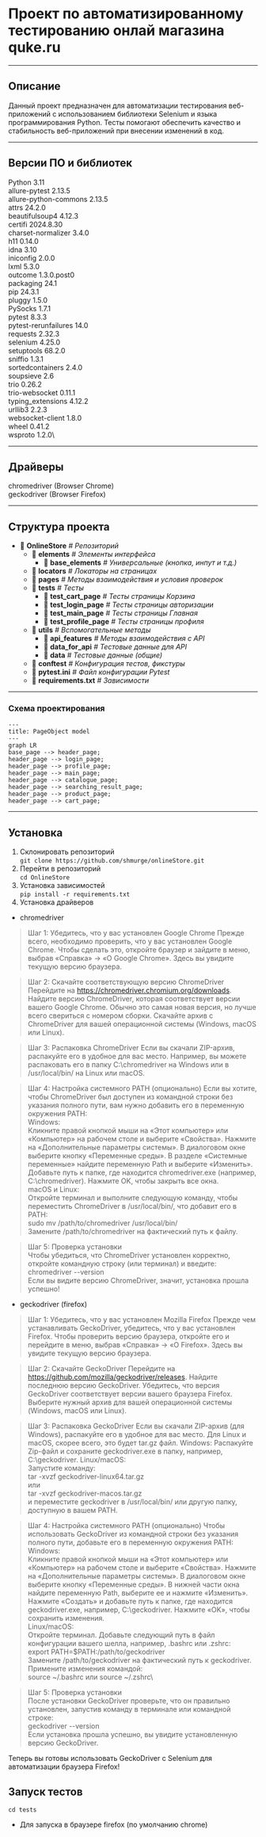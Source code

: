 # Проект по автоматизированному тестированию онлай магазина quke.ru

___
## Описание

Данный проект предназначен для автоматизации тестирования веб-приложений с использованием библиотеки Selenium 
и языка программирования Python. Тесты помогают обеспечить качество и стабильность 
веб-приложений при внесении изменений в код.
___

## Версии ПО и библиотек

Python 3.11\
allure-pytest         2.13.5\
allure-python-commons 2.13.5\
attrs                 24.2.0\
beautifulsoup4        4.12.3\
certifi               2024.8.30\
charset-normalizer    3.4.0\
h11                   0.14.0\
idna                  3.10\
iniconfig             2.0.0\
lxml                  5.3.0\
outcome               1.3.0.post0\
packaging             24.1\
pip                   24.3.1\
pluggy                1.5.0\
PySocks               1.7.1\
pytest                8.3.3\
pytest-rerunfailures  14.0\
requests              2.32.3\
selenium              4.25.0\
setuptools            68.2.0\
sniffio               1.3.1\
sortedcontainers      2.4.0\
soupsieve             2.6\
trio                  0.26.2\
trio-websocket        0.11.1\
typing_extensions     4.12.2\
urllib3               2.2.3\
websocket-client      1.8.0\
wheel                 0.41.2\
wsproto               1.2.0\
___

## Драйверы

chromedriver (Browser Chrome)\
geckodriver (Browser Firefox)
___

## Структура проекта

+ :file_folder: **OnlineStore** *# Репозиторий*
  + :file_folder: **elements** *# Элементы интерфейса*
    + :page_facing_up: **base_elements** *# Универсальные (кнопка, инпут и т.д.)*
  + :file_folder: **locators** *# Локаторы на страницах*
  + :file_folder: **pages** *# Методы взаимодействия и условия проверок*
  + :file_folder: **tests** *# Тесты*
    + :page_facing_up: **test_cart_page** *# Тесты страницы Корзина*
    + :page_facing_up: **test_login_page** *# Тесты страницы авторизации*
    + :page_facing_up: **test_main_page** *# Тесты страницы Главная*
    + :page_facing_up: **test_profile_page** *# Тесты страницы профиля*
  + :file_folder: **utils** *# Вспомогательные методы*
    + :page_facing_up: **api_features** *# Методы взаимодействия с API*
    + :page_facing_up: **data_for_api** *# Тестовые данные для API*
    + :page_facing_up: **data** *# Тестовые данные (общие)*
  + :page_facing_up: **conftest** *# Конфигурация тестов, фикстуры*
  + :page_facing_up: **pytest.ini** *# Файл конфигурации Pytest*
  + :page_facing_up: **requirements.txt** *# Зависимости*
___

### Схема проектирования

```mermaid
---
title: PageObject model
---
graph LR
base_page --> header_page;
header_page --> login_page;
header_page --> profile_page;
header_page --> main_page;
header_page --> catalogue_page;
header_page --> searching_result_page;
header_page --> product_page;
header_page --> cart_page;
```
___

## Установка

1. Склонировать репозиторий\
```git clone https://github.com/shmurge/onlineStore.git```
2. Перейти в репозиторий\
```cd OnlineStore```
3. Установка зависимостей\
```pip install -r requirements.txt```
4. Установка драйверов
+ chromedriver

> Шаг 1: Убедитесь, что у вас установлен Google Chrome
Прежде всего, необходимо проверить, что у вас установлен Google Chrome. Чтобы сделать это, откройте браузер и зайдите в меню, выбрав «Справка» -> «О Google Chrome». Здесь вы увидите текущую версию браузера.

> Шаг 2: Скачайте соответствующую версию ChromeDriver
Перейдите на https://chromedriver.chromium.org/downloads.
Найдите версию ChromeDriver, которая соответствует версии вашего Google Chrome. Обычно это самая новая версия, но лучше всего свериться с номером сборки.
Скачайте архив с ChromeDriver для вашей операционной системы (Windows, macOS или Linux).

> Шаг 3: Распаковка ChromeDriver
Если вы скачали ZIP-архив, распакуйте его в удобное для вас место. Например, вы можете распаковать его в папку C:\chromedriver на Windows или в /usr/local/bin/ на Linux или macOS.

> Шаг 4: Настройка системного PATH (опционально)
Если вы хотите, чтобы ChromeDriver был доступен из командной строки без указания полного пути, вам нужно добавить его в переменную окружения PATH:\
Windows:\
Кликните правой кнопкой мыши на «Этот компьютер» или «Компьютер» на рабочем столе и выберите «Свойства».
Нажмите на «Дополнительные параметры системы».
В диалоговом окне выберите кнопку «Переменные среды».
В разделе «Системные переменные» найдите переменную Path и выберите «Изменить».
Добавьте путь к папке, где находится chromedriver.exe (например, C:\chromedriver). Нажмите OK, чтобы закрыть все окна.\
macOS и Linux:\
Откройте терминал и выполните следующую команду, чтобы переместить ChromeDriver в /usr/local/bin/, что добавит его в PATH:\
sudo mv /path/to/chromedriver /usr/local/bin/\
Замените /path/to/chromedriver на фактический путь к файлу.

> Шаг 5: Проверка установки\
Чтобы убедиться, что ChromeDriver установлен корректно, откройте командную строку (или терминал) и введите:\
chromedriver --version\
Если вы видите версию ChromeDriver, значит, установка прошла успешно!

+ geckodriver (firefox)
> Шаг 1: Убедитесь, что у вас установлен Mozilla Firefox
Прежде чем устанавливать GeckoDriver, убедитесь, что у вас установлен Firefox. Чтобы проверить версию браузера, откройте его и перейдите в меню, выбрав «Справка» -> «О Firefox». Здесь вы увидите текущую версию браузера.

>Шаг 2: Скачайте GeckoDriver
Перейдите на https://github.com/mozilla/geckodriver/releases.
Найдите последнюю версию GeckoDriver. Убедитесь, что версия GeckoDriver соответствует версии вашего браузера Firefox.
Выберите нужный архив для вашей операционной системы (Windows, macOS или Linux).

>Шаг 3: Распаковка GeckoDriver
Если вы скачали ZIP-архив (для Windows), распакуйте его в удобное для вас место. Для Linux и macOS, скорее всего, это будет tar.gz файл.
Windows: Распакуйте Zip-файл и сохраните geckodriver.exe в папку, например, C:\geckodriver.
Linux/macOS:\
> Запустите команду:\
tar -xvzf geckodriver-linux64.tar.gz\
или\
tar -xvzf geckodriver-macos.tar.gz\
и переместите geckodriver в /usr/local/bin/ или другую папку, доступную в вашем PATH.

>Шаг 4: Настройка системного PATH (опционально)
Чтобы использовать GeckoDriver из командной строки без указания полного пути, добавьте его в переменную окружения PATH:\
Windows:\
Кликните правой кнопкой мыши на «Этот компьютер» или «Компьютер» на рабочем столе и выберите «Свойства».
Нажмите на «Дополнительные параметры системы».
В диалоговом окне выберите кнопку «Переменные среды».
В нижней части окна найдите переменную Path, выберите ее и нажмите «Изменить».
Нажмите «Создать» и добавьте путь к папке, где находится geckodriver.exe, например, C:\geckodriver.
Нажмите «OK», чтобы сохранить изменения.\
Linux/macOS:\
Откройте терминал.
Добавьте следующий путь в файл конфигурации вашего шелла, например, .bashrc или .zshrc:\
export PATH=$PATH:/path/to/geckodriver\
Замените /path/to/geckodriver на фактический путь к geckodriver.\
Примените изменения командой:\
source ~/.bashrc или source ~/.zshrc\

> Шаг 5: Проверка установки\
После установки GeckoDriver проверьте, что он правильно установлен, запустив команду в терминале или командной строке:\
geckodriver --version\
Если установка прошла успешно, вы увидите установленную версию GeckoDriver.

Теперь вы готовы использовать GeckoDriver с Selenium для автоматизации браузера Firefox!

## Запуск тестов
```cd tests```
+ Для запуска в браузере firefox (по умолчанию chrome)